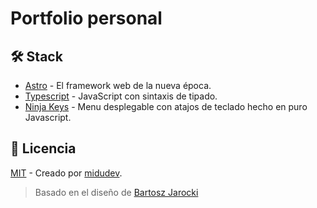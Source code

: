 # Portfolio personal

## 🛠️ Stack
- [Astro](https://astro.build/) - El framework web de la nueva época.
- [Typescript](https://www.typescriptlang.org/) - JavaScript con sintaxis de tipado.
- [Ninja Keys](https://github.com/ssleptsov/ninja-keys) - Menu desplegable con atajos de teclado hecho en puro Javascript.

## 🔑 Licencia
[MIT](https://github.com/midudev/minimalist-portfolio-json/blob/main/LICENSE.txt) - Creado por [midudev](https://midu.dev/).

> Basado en el diseño de [Bartosz Jarocki](https://github.com/BartoszJarocki/cv)